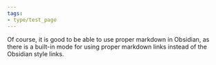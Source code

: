 ```yaml
---
tags:
- type/test_page
---
```

   
Of course, it is good to be able to use proper markdown in Obsidian, as there is a built-in mode for using proper markdown links instead of the Obsidian style links.